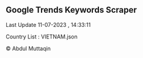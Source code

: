 

## Google Trends Keywords Scraper 
 
Last Update 11-07-2023 , 14:33:11

Country List :
VIETNAM.json



© Abdul Muttaqin 
